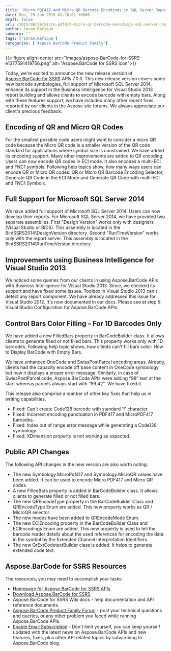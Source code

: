 ```yaml
---
title: 'Micro PDF417 and Micro QR Barcode Encodings in SQL Server Reporting Services'
date: Mon, 29 Jun 2015 01:16:01 +0000
draft: false
url: /2015/06/29/micro-pdf417-micro-qr-barcode-encodings-sql-server-reporting-services/
author: Imran Rafique
summary: ''
tags: ['Imran.Rafique']
categories: ['Aspose.BarCode Product Family']
---
```




{{< figure align=center src="images/aspose-BarCode-for-SSRS-e1377591419756.png" alt="Aspose.BarCode for SSRS icon">}}


Today, we’re excited to announce the new release version of [Aspose.BarCode for SSRS][1] APIs 7.0.0. This new release version covers some new barcode symbologies, full support of Microsoft SQL Server 2014, enhance its support in the Business Intelligence for Visual Studio 2013 report building and allows clients to encode barcode with empty bars. Along with these features support, we have included many other recent fixes reported by our clients in the Aspose site forums. We always appreciate our client's precious feedback.

## Encoding of QR and Micro QR Codes

For the smallest possible code users might want to consider a micro QR code because the Micro QR code is a smaller version of the QR code standard for applications where symbol size is constrained. We have added its encoding support. Many other improvements are added to QR encoding. Users can now encode QR codes in ECI mode. It also encodes a multi-ECI and FNC1 symbols. Following help topics show, how many ways users can encode QR or Micro QR codes: QR or Micro QR Barcode Encoding Selector, Generate QR Code in the ECI Mode and Generate QR Code with multi-ECI and FNC1 Symbols.

## Full Support for Microsoft SQL Server 2014

We have added full support of Microsoft SQL Server 2014. Users can now develop their reports. For Microsoft SQL Server 2014, we have provided two separate assemblies. First "Design Version" works only with designers (Visual Studio or BIDS). This assembly is located in the Bin\\SSRS2014\\DesignVersion directory. Second "RunTimeVersion" works only with the report server. This assembly is located in the Bin\\SSRS2014\\RunTimeVersion directory.

## Improvements using Business Intelligence for Visual Studio 2013

We noticed some queries from our clients in using Aspose.BarCode APIs with Business Intelligence for Visual Studio 2013. Since, we checked its support and have fixed some issues. Toolbox in Visual Studio 2013 can't detect any report component. We have already addressed this issue for Visual Studio 2012. It's now documented in our docs. Please see at step 5: Visual Studio Configuration for Aspose.BarCode APIs.

## Control Bars Color Filling – For 1D Barcodes Only

We have added a new FilledBars property in BarCodeBuilder class. It allows clients to generate filled or not filled bars. This property works only with 1D barcodes. Following help topic shows, how clients can't fill bars color: How to Display BarCode with Empty Bars.

We have enhanced OneCode and SwissPostParcel encoding areas. Already, clients had the capacity encode off base content in OneCode symbology but now it displays a proper error message. Similarly, in case of SwissPostParcel code, Aspose.BarCode APIs were adding “98″ text at the start whereas parcels always start with “99.42″. We have fixed it.

This release also comprise a number of other key fixes that help us in writing capabilities.

*   Fixed: Can't create Code128 barcode with standard 'f' character.
*   Fixed: Incorrect encoding punctuation in PDF417 and MicroPDF417 barcodes.
*   Fixed: Index out of range error message while generating a Code128 symbology.
*   Fixed: XDimension property is not working as expected.

## Public API Changes

The following API changes in the new version are also worth noting:

*   The new Symbology.MicroPdf417 and Symbology.MicroQR values have been added. It can be used to encode Micro PDF417 and Micro QR codes.
*   A new FilledBars property is added in BarCodeBuilder class. It allows clients to generate filled or not filled bars.
*   The new QREncodeType property in the BarCodeBuilder Class and QREncodeType Enum are added. This new property works as QR / MicroQR selector.
*   The new modes have been added to QREncodeMode Enum.
*   The new ECIEncoding property in the BarCodeBuilder Class and ECIEncodings Enum are added. This new property is used to tell the barcode reader details about the used references for encoding the data in the symbol by the Extended Channel Interpretation Identifiers.
*   The new QrExtCodetextBuilder class is added. It helps to generate extended code text.

## Aspose.BarCode for SSRS Resources

The resources, you may need to accomplish your tasks:

*   [Homepage for Aspose.BarCode for SSRS APIs][2]
*   [Download Aspose.BarCode for SSRS][3]
*   Aspose.BarCode for SSRS Wiki docs - help documentation and API reference documents.
*   [Aspose.BarCode Product Family Forum][4] - post your technical questions and queries, or any other problem you faced while running Aspose.BarCode APIs.
*   [Enable Email Subscription][5] - Don't limit yourself, you can keep yourself updated with the latest news on Aspose.BarCode APIs and new features, fixes, plus other API related topics by subscribing to Aspose.BarCode blog.




[1]: https://products.aspose.com/barcode/reporting-services
[2]: https://products.aspose.com/barcode/reporting-services
[3]: https://downloads.aspose.com/barcode/reporting-services
[4]: http://www.aspose.com/community/forums/aspose.barcode-product-family/193/showforum.aspx
[5]: https://blog.aspose.com/




